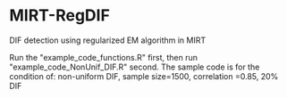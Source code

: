 # MIRT-RegDIF
DIF detection using regularized EM algorithm in MIRT

Run the "example_code_functions.R" first, then run "example_code_NonUnif_DIF.R" second.
The sample code is for the condition of: non-uniform DIF, sample size=1500, correlation =0.85, 20% DIF

